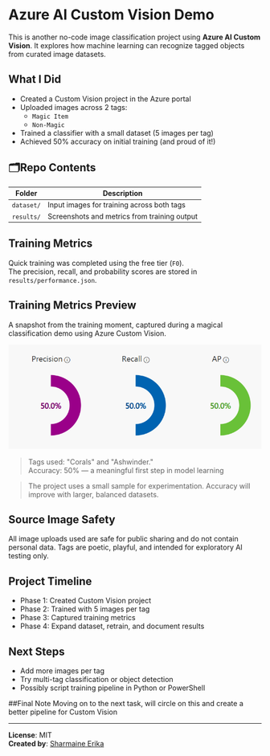 # Azure AI Custom Vision Demo

This is another no-code image classification project using **Azure AI Custom Vision**. It explores how machine learning can recognize tagged objects from curated image datasets.

## What I Did

- Created a Custom Vision project in the Azure portal
- Uploaded images across 2 tags:
  - `Magic Item`
  - `Non-Magic`
- Trained a classifier with a small dataset (5 images per tag)
- Achieved 50% accuracy on initial training (and proud of it!)

## 🗂Repo Contents

| Folder     | Description                                  |
|------------|----------------------------------------------|
| `dataset/` | Input images for training across both tags   |
| `results/` | Screenshots and metrics from training output |

## Training Metrics

Quick training was completed using the free tier (`F0`).  
The precision, recall, and probability scores are stored in `results/performance.json`.

## Training Metrics Preview  
A snapshot from the training moment, captured during a magical classification demo using Azure Custom Vision.

![Training Results](demoresults.png)

> Tags used: "Corals" and "Ashwinder."  
> Accuracy: 50% — a meaningful first step in model learning

> The project uses a small sample for experimentation. Accuracy will improve with larger, balanced datasets.

## Source Image Safety

All image uploads used are safe for public sharing and do not contain personal data. Tags are poetic, playful, and intended for exploratory AI testing only.

## Project Timeline

- Phase 1: Created Custom Vision project  
- Phase 2: Trained with 5 images per tag  
- Phase 3: Captured training metrics  
- Phase 4: Expand dataset, retrain, and document results

## Next Steps

- Add more images per tag
- Try multi-tag classification or object detection
- Possibly script training pipeline in Python or PowerShell

##Final Note
Moving on to the next task, will circle on this and create a better pipeline for Custom Vision

---

**License**: MIT  
**Created by**: [Sharmaine Erika](https://www.linkedin.com/in/your-link)
